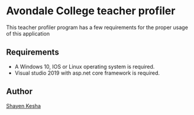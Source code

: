 # Avondale College teacher profiler
This teacher profiler program has a few requirements for the proper usage of this application

## Requirements

+ A Windows 10, IOS or Linux operating system is required. 
+ Visual studio 2019 with asp.net core framework is required.

## Author

[Shayen Kesha](Shayen.Kesha@gmail.com)
